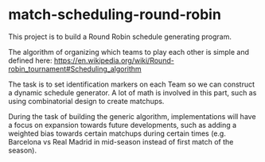 # match-scheduling-round-robin

This project is to build a Round Robin schedule generating program.

The algorithm of organizing which teams to play each other is simple and defined here: https://en.wikipedia.org/wiki/Round-robin_tournament#Scheduling_algorithm

The task is to set identification markers on each Team so we can construct a dynamic schedule generator. A lot of math is involved in this part, such as using combinatorial design to create matchups.

During the task of building the generic algorithm, implementations will have a focus on expansion towards future developments, such as adding a weighted bias towards certain matchups during certain times (e.g. Barcelona vs Real Madrid in mid-season instead of first match of the season).
